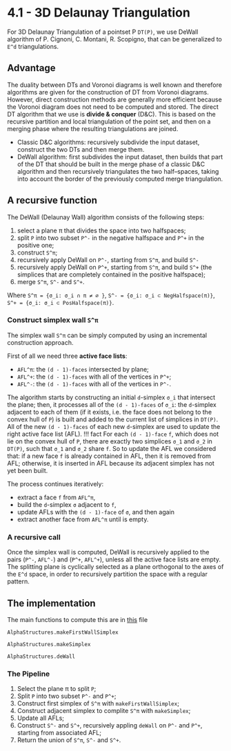 # 4.1 - 3D Delaunay Triangulation

For 3D Delaunay Triangulation of a pointset P ``DT(P)``, we use DeWall algorithm of P. Cignoni, C. Montani, R. Scopigno, that can be generalized to ``E^d`` triangulations.

## Advantage

The duality between DTs and Voronoi diagrams is well known and therefore algorithms
are given for the construction of DT from Voronoi diagrams.
However, direct construction methods are generally more efficient because the Voronoi diagram does not need to be computed and stored. The direct DT algorithm that we use is **divide & conquer** (D&C).
This is based on the recursive partition and local triangulation of the point set, and then on a merging phase where the resulting triangulations are joined.
 - Classic D&C algorithms: recursively subdivide the input dataset, construct the two DTs and then merge them.
 - DeWall algorithm: first subdivides the input dataset, then builds that part of the DT that should be built in the merge phase of a classic D&C algorithm and then recursively triangulates the two half–spaces, taking into account the border of the previously computed merge triangulation.

## A recursive function

The DeWall (Delaunay Wall) algorithm consists of the following steps:
 1. select a plane π that divides the space into two halfspaces;
 2. split ``P`` into two subset ``P^-`` in the negative halfspace and ``P^+`` in the positive one;
 3. construct ``S^π``;
 4. recursively apply DeWall on ``P^-``, starting from ``S^π``, and build ``S^-``
 5. recursively apply DeWall on ``P^+``, starting from ``S^π``, and build ``S^+`` (the simplices that are completely contained in the positive halfspace);
 6. merge ``S^π``, ``S^-`` and ``S^+``.

 Where
 ``S^π = {σ_i: σ_i ∩ π ≠ ∅ }``,
 ``S^- = {σ_i: σ_i ⊂ NegHalfspace(π)}``,
 ``S^+ = {σ_i: σ_i ⊂ PosHalfspace(π)}``.

### Construct simplex wall ``S^π``

The simplex wall ``S^π`` can be simply computed by using an incremental construction approach.

First of all we need three **active face lists**:
 - ``AFL^π``: the ``(d - 1)-faces`` intersected by plane;
 - ``AFL^+``: the ``(d - 1)-faces`` with all of the vertices in ``P^+``;
 - ``AFL^-``: the ``(d - 1)-faces`` with all of the vertices in ``P^-``.

The algorithm starts by constructing an initial ``d``-simplex ``σ_i`` that intersect the plane; then, it processes all of the ``(d - 1)-faces`` of ``σ_i``: the ``d``-simplex adjacent to each of them (if it exists, i.e. the face does not belong to the convex hull of ``P``) is built and added to the current list of simplices in ``DT(P)``. All of the new ``(d - 1)-faces`` of each new ``d``-simplex are used to update the right active face list (AFL).
!!! fact
  For each ``(d - 1)-face`` ``f``, which does not lie on the convex hull of ``P``, there are exactly two simplices ``σ_1`` and ``σ_2`` in ``DT(P)``, such that ``σ_1`` and ``σ_2`` share ``f``.
  So to update the AFL we considered that: if a new face ``f`` is already contained in AFL, then it is removed from AFL; otherwise, it is inserted in AFL because its adjacent simplex has not yet been built.

The process continues iteratively:
 - extract a face ``f`` from ``AFL^π``,
 - build the ``d``-simplex ``σ`` adjacent to ``f``,
 - update AFLs with the ``(d - 1)-face`` of ``σ``, and then again
 - extract another face from ``AFL^π`` until is empty.

### A recursive call

Once the simplex wall is computed, DeWall is recursively applied to the pairs (``P^-``, ``AFL^-``) and (``P^+``, ``AFL^+``), unless all the active face lists are empty. The splitting plane is cyclically selected as a plane orthogonal to the axes of the ``E^d`` space, in order to recursively partition the space with a regular pattern.

## The implementation
The main functions to compute this are in [this](https://github.com/eOnofri04/AlphaStructures.jl/blob/master/src/3D_delaunay.jl) file
```@docs
AlphaStructures.makeFirstWallSimplex
```
```@docs
AlphaStructures.makeSimplex
```
```@docs
AlphaStructures.deWall
```

### The Pipeline

 1. Select the plane π to split ``P``;
 2. Split ``P`` into two subset ``P^-`` and ``P^+``;
 3. Construct first simplex of ``S^π`` with `makeFirstWallSimplex`;
 4. Construct adjacent simplex to complite ``S^π`` with `makeSimplex`;
 5. Update all AFLs;
 6. Construct ``S^-`` and ``S^+``, recursively appling `deWall` on ``P^-`` and ``P^+``, starting from associated AFL;
 7. Return the union of ``S^π``, ``S^-`` and ``S^+``.
